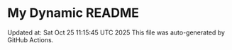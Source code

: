 # My Dynamic README
Updated at: Sat Oct 25 11:15:45 UTC 2025
This file was auto-generated by GitHub Actions.
